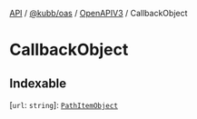 [API](../../../../../packages.md) / [@kubb/oas](../../../index.md) / [OpenAPIV3](../index.md) / CallbackObject

# CallbackObject

## Indexable

 \[`url`: `string`\]: [`PathItemObject`](../type-aliases/PathItemObject.md)

